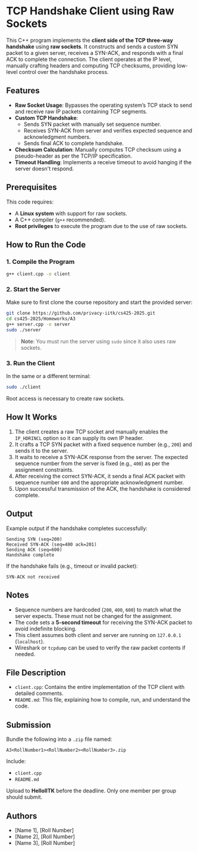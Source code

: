 # TCP Handshake Client using Raw Sockets

This C++ program implements the **client side of the TCP three-way handshake** using **raw sockets**. It constructs and sends a custom SYN packet to a given server, receives a SYN-ACK, and responds with a final ACK to complete the connection. The client operates at the IP level, manually crafting headers and computing TCP checksums, providing low-level control over the handshake process.

## Features

- **Raw Socket Usage**: Bypasses the operating system’s TCP stack to send and receive raw IP packets containing TCP segments.
- **Custom TCP Handshake**:
  - Sends SYN packet with manually set sequence number.
  - Receives SYN-ACK from server and verifies expected sequence and acknowledgment numbers.
  - Sends final ACK to complete handshake.
- **Checksum Calculation**: Manually computes TCP checksum using a pseudo-header as per the TCP/IP specification.
- **Timeout Handling**: Implements a receive timeout to avoid hanging if the server doesn't respond.

## Prerequisites

This code requires:

- A **Linux system** with support for raw sockets.
- A C++ compiler (`g++` recommended).
- **Root privileges** to execute the program due to the use of raw sockets.

## How to Run the Code

### 1. Compile the Program

```bash
g++ client.cpp -o client
```

### 2. Start the Server

Make sure to first clone the course repository and start the provided server:

```bash
git clone https://github.com/privacy-iitk/cs425-2025.git
cd cs425-2025/Homeworks/A3
g++ server.cpp -o server
sudo ./server
```

> **Note**: You must run the server using `sudo` since it also uses raw sockets.

### 3. Run the Client

In the same or a different terminal:

```bash
sudo ./client
```

Root access is necessary to create raw sockets.

## How It Works

1. The client creates a raw TCP socket and manually enables the `IP_HDRINCL` option so it can supply its own IP header.
2. It crafts a TCP SYN packet with a fixed sequence number (e.g., `200`) and sends it to the server.
3. It waits to receive a SYN-ACK response from the server. The expected sequence number from the server is fixed (e.g., `400`) as per the assignment constraints.
4. After receiving the correct SYN-ACK, it sends a final ACK packet with sequence number `600` and the appropriate acknowledgment number.
5. Upon successful transmission of the ACK, the handshake is considered complete.

## Output

Example output if the handshake completes successfully:

```
Sending SYN (seq=200)
Received SYN-ACK (seq=400 ack=201)
Sending ACK (seq=600)
Handshake complete
```

If the handshake fails (e.g., timeout or invalid packet):

```
SYN-ACK not received
```

## Notes

- Sequence numbers are hardcoded (`200`, `400`, `600`) to match what the server expects. These must not be changed for the assignment.
- The code sets a **5-second timeout** for receiving the SYN-ACK packet to avoid indefinite blocking.
- This client assumes both client and server are running on `127.0.0.1` (`localhost`).
- Wireshark or `tcpdump` can be used to verify the raw packet contents if needed.

## File Description

- `client.cpp`: Contains the entire implementation of the TCP client with detailed comments.
- `README.md`: This file, explaining how to compile, run, and understand the code.

## Submission

Bundle the following into a `.zip` file named:

```
A3<RollNumber1><RollNumber2><RollNumber3>.zip
```

Include:
- `client.cpp`
- `README.md`

Upload to **HelloIITK** before the deadline. Only one member per group should submit.

## Authors

- [Name 1], [Roll Number]
- [Name 2], [Roll Number]
- [Name 3], [Roll Number]

